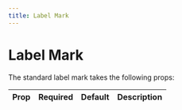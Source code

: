 ```yaml
---
title: Label Mark
---
```


# Label Mark

The standard label mark takes the following props:

Prop      | Required | Default   |  Description 
----------|----------|-----------|----------------------------
